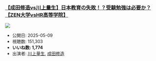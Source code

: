 ### [【成田修造vs川上量生】日本教育の失敗！？受験勉強は必要か？【ZEN大学vsHR高等学院】](https://www.youtube.com/watch?v=C35yDssKRyA)
[![](https://img.youtube.com/vi/C35yDssKRyA/sddefault.jpg)](https://www.youtube.com/watch?v=C35yDssKRyA)
-   公開日: 2025-05-09
-   視聴数: 151,303
-   **いいね数: 1,774**
-   出演者: [川上量生](/rehacq_fan/people/川上量生 "wikilink"), [成田修造](/rehacq_fan/people/成田修造 "wikilink")
